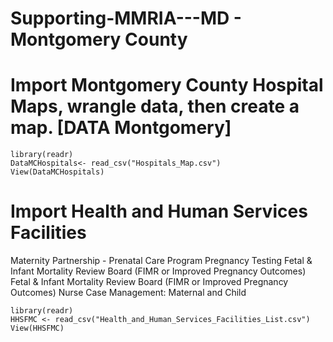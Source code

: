 # Supporting-MMRIA---MD - Montgomery County 


# Import Montgomery County Hospital Maps, wrangle data, then create a map. [DATA Montgomery]

```{r}
library(readr)
DataMCHospitals<- read_csv("Hospitals_Map.csv")
View(DataMCHospitals)
```

# Import Health and Human Services Facilities 
Maternity Partnership - Prenatal Care Program
Pregnancy Testing
Fetal & Infant Mortality Review Board (FIMR or Improved Pregnancy Outcomes)
Fetal & Infant Mortality Review Board (FIMR or Improved Pregnancy Outcomes)
Nurse Case Management: Maternal and Child
```{r}
library(readr)
HHSFMC <- read_csv("Health_and_Human_Services_Facilities_List.csv")
View(HHSFMC)
